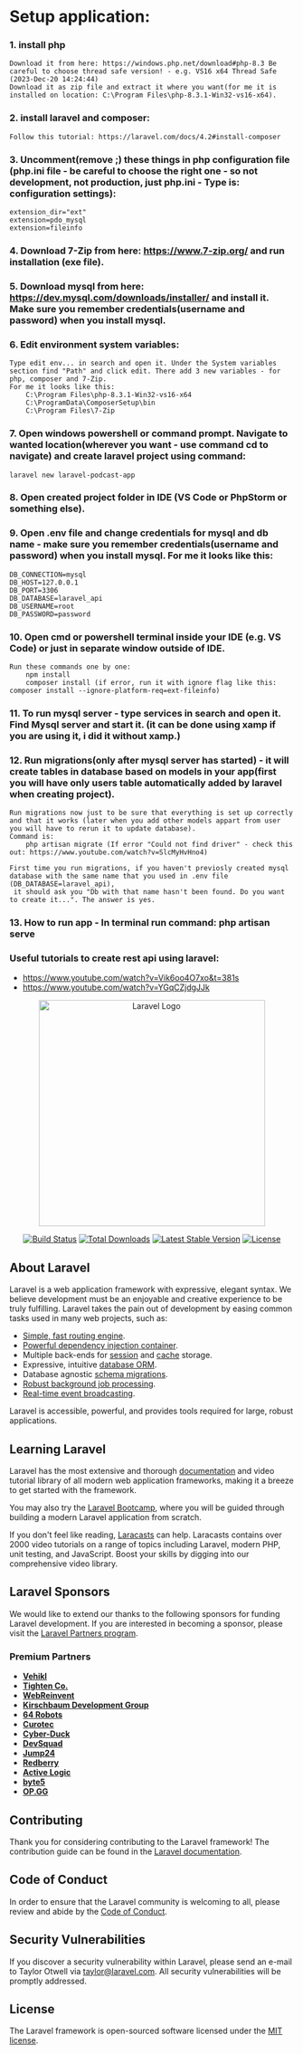 # Setup application:
### 1. install php
	Download it from here: https://windows.php.net/download#php-8.3 Be careful to choose thread safe version! - e.g. VS16 x64 Thread Safe (2023-Dec-20 14:24:44)
	Download it as zip file and extract it where you want(for me it is installed on location: C:\Program Files\php-8.3.1-Win32-vs16-x64).

### 2. install laravel and composer:
	Follow this tutorial: https://laravel.com/docs/4.2#install-composer

### 3. Uncomment(remove ;) these things in php configuration file (php.ini file - be careful to choose the right one - so not development, not production, just php.ini - Type is: configuration settings):
	extension_dir="ext"
	extension=pdo_mysql
	extension=fileinfo

### 4. Download 7-Zip from here: https://www.7-zip.org/ and run installation (exe file).

### 5. Download mysql from here: https://dev.mysql.com/downloads/installer/ and install it. Make sure you remember credentials(username and password) when you install mysql.

### 6. Edit environment system variables: 
	Type edit env... in search and open it. Under the System variables section find "Path" and click edit. There add 3 new variables - for php, composer and 7-Zip.
	For me it looks like this:
		C:\Program Files\php-8.3.1-Win32-vs16-x64
		C:\ProgramData\ComposerSetup\bin
		C:\Program Files\7-Zip
	
### 7. Open windows powershell or command prompt. Navigate to wanted location(wherever you want - use command cd to navigate) and create laravel project using command:
	laravel new laravel-podcast-app

### 8. Open created project folder in IDE (VS Code or PhpStorm or something else).

### 9. Open .env file and change credentials for mysql and db name - make sure you remember credentials(username and password) when you install mysql. For me it looks like this:
	DB_CONNECTION=mysql
	DB_HOST=127.0.0.1
	DB_PORT=3306
	DB_DATABASE=laravel_api
	DB_USERNAME=root
	DB_PASSWORD=password

### 10. Open cmd or powershell terminal inside your IDE (e.g. VS Code) or just in separate window outside of IDE.
	Run these commands one by one:
		npm install
		composer install (if error, run it with ignore flag like this: composer install --ignore-platform-req=ext-fileinfo)

### 11. To run mysql server - type services in search and open it. Find Mysql server and start it. (it can be done using xamp if you are using it, i did it without xamp.)

### 12. Run migrations(only after mysql server has started) - it will create tables in database based on models in your app(first you will have only users table automatically added by laravel when creating project). 
	Run migrations now just to be sure that everything is set up correctly and that it works (later when you add other models appart from user you will have to rerun it to update database).
	Command is:
		php artisan migrate (If error "Could not find driver" - check this out: https://www.youtube.com/watch?v=SlcMyHvHno4)

	First time you run migrations, if you haven't previosly created mysql database with the same name that you used in .env file (DB_DATABASE=laravel_api),
	 it should ask you "Db with that name hasn't been found. Do you want to create it...". The answer is yes.

### 13. How to run app - In terminal run command: php artisan serve

### Useful tutorials to create rest api using laravel: 

 - https://www.youtube.com/watch?v=Vik6oo4O7xo&t=381s
 - https://www.youtube.com/watch?v=YGqCZjdgJJk




<p align="center"><a href="https://laravel.com" target="_blank"><img src="https://raw.githubusercontent.com/laravel/art/master/logo-lockup/5%20SVG/2%20CMYK/1%20Full%20Color/laravel-logolockup-cmyk-red.svg" width="400" alt="Laravel Logo"></a></p>

<p align="center">
<a href="https://github.com/laravel/framework/actions"><img src="https://github.com/laravel/framework/workflows/tests/badge.svg" alt="Build Status"></a>
<a href="https://packagist.org/packages/laravel/framework"><img src="https://img.shields.io/packagist/dt/laravel/framework" alt="Total Downloads"></a>
<a href="https://packagist.org/packages/laravel/framework"><img src="https://img.shields.io/packagist/v/laravel/framework" alt="Latest Stable Version"></a>
<a href="https://packagist.org/packages/laravel/framework"><img src="https://img.shields.io/packagist/l/laravel/framework" alt="License"></a>
</p>

## About Laravel

Laravel is a web application framework with expressive, elegant syntax. We believe development must be an enjoyable and creative experience to be truly fulfilling. Laravel takes the pain out of development by easing common tasks used in many web projects, such as:

- [Simple, fast routing engine](https://laravel.com/docs/routing).
- [Powerful dependency injection container](https://laravel.com/docs/container).
- Multiple back-ends for [session](https://laravel.com/docs/session) and [cache](https://laravel.com/docs/cache) storage.
- Expressive, intuitive [database ORM](https://laravel.com/docs/eloquent).
- Database agnostic [schema migrations](https://laravel.com/docs/migrations).
- [Robust background job processing](https://laravel.com/docs/queues).
- [Real-time event broadcasting](https://laravel.com/docs/broadcasting).

Laravel is accessible, powerful, and provides tools required for large, robust applications.

## Learning Laravel

Laravel has the most extensive and thorough [documentation](https://laravel.com/docs) and video tutorial library of all modern web application frameworks, making it a breeze to get started with the framework.

You may also try the [Laravel Bootcamp](https://bootcamp.laravel.com), where you will be guided through building a modern Laravel application from scratch.

If you don't feel like reading, [Laracasts](https://laracasts.com) can help. Laracasts contains over 2000 video tutorials on a range of topics including Laravel, modern PHP, unit testing, and JavaScript. Boost your skills by digging into our comprehensive video library.

## Laravel Sponsors

We would like to extend our thanks to the following sponsors for funding Laravel development. If you are interested in becoming a sponsor, please visit the [Laravel Partners program](https://partners.laravel.com).

### Premium Partners

- **[Vehikl](https://vehikl.com/)**
- **[Tighten Co.](https://tighten.co)**
- **[WebReinvent](https://webreinvent.com/)**
- **[Kirschbaum Development Group](https://kirschbaumdevelopment.com)**
- **[64 Robots](https://64robots.com)**
- **[Curotec](https://www.curotec.com/services/technologies/laravel/)**
- **[Cyber-Duck](https://cyber-duck.co.uk)**
- **[DevSquad](https://devsquad.com/hire-laravel-developers)**
- **[Jump24](https://jump24.co.uk)**
- **[Redberry](https://redberry.international/laravel/)**
- **[Active Logic](https://activelogic.com)**
- **[byte5](https://byte5.de)**
- **[OP.GG](https://op.gg)**

## Contributing

Thank you for considering contributing to the Laravel framework! The contribution guide can be found in the [Laravel documentation](https://laravel.com/docs/contributions).

## Code of Conduct

In order to ensure that the Laravel community is welcoming to all, please review and abide by the [Code of Conduct](https://laravel.com/docs/contributions#code-of-conduct).

## Security Vulnerabilities

If you discover a security vulnerability within Laravel, please send an e-mail to Taylor Otwell via [taylor@laravel.com](mailto:taylor@laravel.com). All security vulnerabilities will be promptly addressed.

## License

The Laravel framework is open-sourced software licensed under the [MIT license](https://opensource.org/licenses/MIT).
